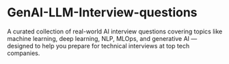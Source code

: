 # GenAI-LLM-Interview-questions
A curated collection of real-world AI interview questions covering topics like machine learning, deep learning, NLP, MLOps, and generative AI — designed to help you prepare for technical interviews at top tech companies.
